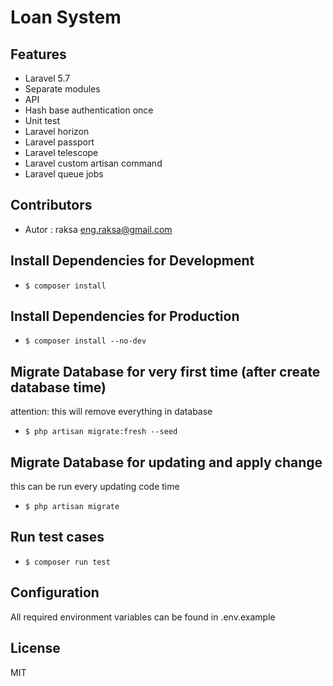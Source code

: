 # Loan System

## Features

* Laravel 5.7
* Separate modules
* API
* Hash base authentication once
* Unit test
* Laravel horizon
* Laravel passport
* Laravel telescope
* Laravel custom artisan command
* Laravel queue jobs

## Contributors

* Autor : raksa <eng.raksa@gmail.com>

## Install Dependencies for Development
* `$ composer install`

## Install Dependencies for Production
* `$ composer install --no-dev`

## Migrate Database for very first time (after create database time)
attention: this will remove everything in database
* `$ php artisan migrate:fresh --seed`

## Migrate Database for updating and apply change
this can be run every updating code time
* `$ php artisan migrate`

## Run test cases
* `$ composer run test`

## Configuration

All required environment variables can be found in .env.example

## License

MIT
